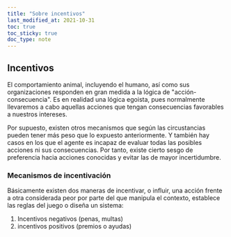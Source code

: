 ```yaml
---
title: "Sobre incentivos"
last_modified_at: 2021-10-31
toc: true
toc_sticky: true
doc_type: note
---
```


## Incentivos

El comportamiento animal, incluyendo el humano, así como sus organizaciones responden en gran medida a la lógica de "acción-consecuencia". Es en realidad una lógica egoista, pues normalmente llevaremos a cabo aquellas acciones que tengan consecuencias favorables a nuestros intereses.

Por supuesto, existen otros mecanismos que según las circustancias pueden tener más peso que lo expuesto anteriormente. Y también hay casos en los que el agente es incapaz de evaluar todas las posibles acciones ni sus consecuencias. Por tanto, existe cierto sesgo de preferencia hacia acciones conocidas y evitar las de mayor incertidumbre.

### Mecanismos de incentivación
Básicamente existen dos maneras de incentivar, o influir, una acción frente a otra considerada peor por parte del que manipula el contexto, establece las reglas del juego o diseña un sistema:
1) Incentivos negativos (penas, multas)
2) incentivos positivos (premios o ayudas)
